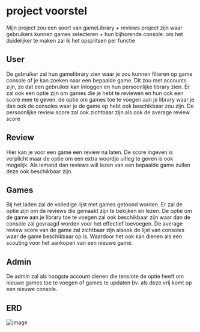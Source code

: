 # project voorstel

Mijn project zou een soort van gameLibrary + reviews project zijn waar gebruikers kunnen games selecteren + hun bijhorende console. om het duidelijker te maken zal ik het opsplitsen per functie

## User
De gebruiker zal hun gamelibrary zien waar je zou kunnen filteren op game console of je kan zoeken naar een bepaalde game. Dit zou met accounts zijn, zo dat een gebruiker kan inloggen en hun persoonlijke library zien.
Er zal ook een optie zijn om games die je hebt te reviewen en hun ook een score mee te geven. de optie om games toe te voegen aan je library waar je dan ook de consoles waar je de game op hebt ook beschikbaar zou zijn.
De persoonlijke review score zal ook zichtbaar zijn als ook de average review score

## Review
Hier kan je voor een game een review na laten. De score ingeven is verplicht maar de optie om een extra woordje uitleg te geven is ook mogelijk. Als iemand dan reviews will lezen van een bepaalde game zullen deze ook beschikbaar zijn.

## Games
Bij het laden zal de volledige lijst met games getoond worden. Er zal de optie zijn om de reviews die gemaakt zijn te bekijken en lezen. De optie om de game aan je library toe te voegen zal ook beschikbaar zijn waar dan de console zal gevraagd worden voor het effectief toevoegen.
De average review score van de game zal zichtbaar zijn alsook de lijst van consoles waar de game beschikbaar op is. Waardoor het ook kan dienen als een scouting voor het aankopen van een nieuwe game.

## Admin
De admin zal als hoogste account dienen die tenslote de optie heeft om nieuwe games toe te voegen of games te updaten bv. als deze vrij komt op een nieuwe console.

## ERD
![image](https://github.com/howest-gp-pri/st-2324-1-d-ee-JarnoHowest/assets/113974132/acfb3dc1-1027-4987-b4d1-f88d4cbf706b)

